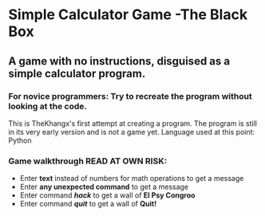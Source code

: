 # Simple Calculator Game -The Black Box
## A game with no instructions, disguised as a simple calculator program.
### For novice programmers: Try to recreate the program without looking at the code.
This is TheKhangx's first attempt at creating a program. The program is still in its very early version and is not a game yet.
Language used at this point: Python

### __Game walkthrough READ AT OWN RISK:__
* Enter __text__ instead of numbers for math operations to get a message
* Enter __any unexpected command__ to get a message
* Enter command ___hack___ to get a wall of __El Psy Congroo__
* Enter command ___quit___ to get a wall of __Quit!__


